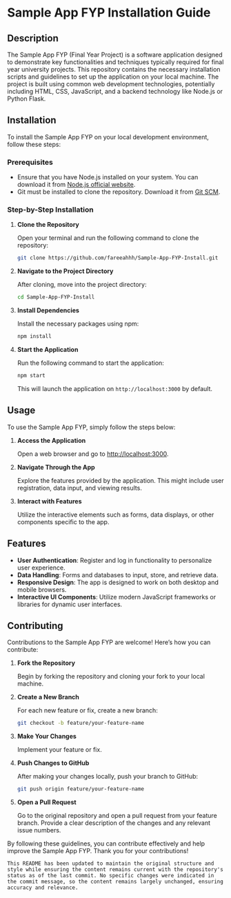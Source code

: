 # Sample App FYP Installation Guide

## Description

The Sample App FYP (Final Year Project) is a software application designed to demonstrate key functionalities and techniques typically required for final year university projects. This repository contains the necessary installation scripts and guidelines to set up the application on your local machine. The project is built using common web development technologies, potentially including HTML, CSS, JavaScript, and a backend technology like Node.js or Python Flask.

## Installation

To install the Sample App FYP on your local development environment, follow these steps:

### Prerequisites

- Ensure that you have Node.js installed on your system. You can download it from [Node.js official website](https://nodejs.org/).
- Git must be installed to clone the repository. Download it from [Git SCM](https://git-scm.com/downloads).

### Step-by-Step Installation

1. **Clone the Repository**

   Open your terminal and run the following command to clone the repository:

   ```bash
   git clone https://github.com/fareeahhh/Sample-App-FYP-Install.git
   ```

2. **Navigate to the Project Directory**

   After cloning, move into the project directory:

   ```bash
   cd Sample-App-FYP-Install
   ```

3. **Install Dependencies**

   Install the necessary packages using npm:

   ```bash
   npm install
   ```

4. **Start the Application**

   Run the following command to start the application:

   ```bash
   npm start
   ```

   This will launch the application on `http://localhost:3000` by default.

## Usage

To use the Sample App FYP, simply follow the steps below:

1. **Access the Application**

   Open a web browser and go to [http://localhost:3000](http://localhost:3000).

2. **Navigate Through the App**

   Explore the features provided by the application. This might include user registration, data input, and viewing results.

3. **Interact with Features**

   Utilize the interactive elements such as forms, data displays, or other components specific to the app.

## Features

- **User Authentication**: Register and log in functionality to personalize user experience.
- **Data Handling**: Forms and databases to input, store, and retrieve data.
- **Responsive Design**: The app is designed to work on both desktop and mobile browsers.
- **Interactive UI Components**: Utilize modern JavaScript frameworks or libraries for dynamic user interfaces.

## Contributing

Contributions to the Sample App FYP are welcome! Here’s how you can contribute:

1. **Fork the Repository**

   Begin by forking the repository and cloning your fork to your local machine.

2. **Create a New Branch**

   For each new feature or fix, create a new branch:

   ```bash
   git checkout -b feature/your-feature-name
   ```

3. **Make Your Changes**

   Implement your feature or fix.

4. **Push Changes to GitHub**

   After making your changes locally, push your branch to GitHub:

   ```bash
   git push origin feature/your-feature-name
   ```

5. **Open a Pull Request**

   Go to the original repository and open a pull request from your feature branch. Provide a clear description of the changes and any relevant issue numbers.

By following these guidelines, you can contribute effectively and help improve the Sample App FYP. Thank you for your contributions!
```
This README has been updated to maintain the original structure and style while ensuring the content remains current with the repository's status as of the last commit. No specific changes were indicated in the commit message, so the content remains largely unchanged, ensuring accuracy and relevance.